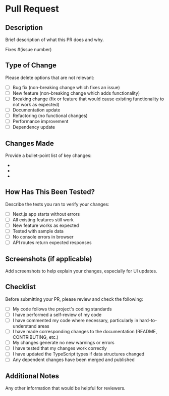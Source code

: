 # Pull Request

## Description
Brief description of what this PR does and why.

Fixes #(issue number) <!-- If this PR fixes an issue, link it here -->

## Type of Change
Please delete options that are not relevant:

- [ ] Bug fix (non-breaking change which fixes an issue)
- [ ] New feature (non-breaking change which adds functionality)
- [ ] Breaking change (fix or feature that would cause existing functionality to not work as expected)
- [ ] Documentation update
- [ ] Refactoring (no functional changes)
- [ ] Performance improvement
- [ ] Dependency update

## Changes Made
Provide a bullet-point list of key changes:

-
-
-

## How Has This Been Tested?
Describe the tests you ran to verify your changes:

- [ ] Next.js app starts without errors
- [ ] All existing features still work
- [ ] New feature works as expected
- [ ] Tested with sample data
- [ ] No console errors in browser
- [ ] API routes return expected responses

## Screenshots (if applicable)
Add screenshots to help explain your changes, especially for UI updates.

## Checklist
Before submitting your PR, please review and check the following:

- [ ] My code follows the project's coding standards
- [ ] I have performed a self-review of my code
- [ ] I have commented my code where necessary, particularly in hard-to-understand areas
- [ ] I have made corresponding changes to the documentation (README, CONTRIBUTING, etc.)
- [ ] My changes generate no new warnings or errors
- [ ] I have tested that my changes work correctly
- [ ] I have updated the TypeScript types if data structures changed
- [ ] Any dependent changes have been merged and published

## Additional Notes
Any other information that would be helpful for reviewers.
